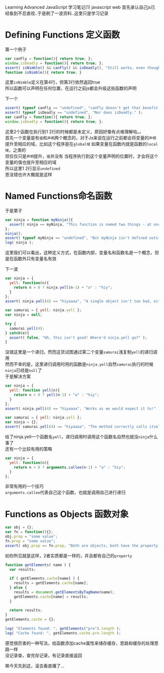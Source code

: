 Learning Advanced JavaScript 学习笔记(1)
javascript web
首先承认自己js已经鱼到不忍直视..于是刷了一波资料..这里只是学习记录  

# Defining Functions 定义函数
第一个例子

```javascript
var canFly = function(){ return true; }; 
window.isDeadly = function(){ return true; }; 
assert( isNimble() && canFly() && isDeadly(), "Still works, even though isNimble is moved." ); 
function isNimble(){ return true; }
```
这里`isNimble`定义在第4行，但第3行依然返回true  
所以函数可以声明在任何位置，在运行之前js都会升级这些函数的声明
      
下一个  

```javascript
assert( typeof canFly == "undefined", "canFly doesn't get that benefit." ); 
assert( typeof isDeadly == "undefined", "Nor does isDeadly." ); 
var canFly = function(){ return true; }; 
window.isDeadly = function(){ return true; };
```
这里2个函数在执行到1 2行的时候都是未定义，原因好像有点难理解哈。。  
首先一个变量是有`值`和`声明`两个概念的，对于Js来说在运行之前都会将变量的`声明`提升至相应的域，比如这个程序是在`global域`
如果变量在函数内就是函数的`local域`，之类的  
但仅仅只是`声明`提升，`值`并没有
当程序执行到这个变量声明的位置时，才会将这个变量的值也提升至相应的域  
所以这里1 2行显示`undefined`  
恩没错也许大概就是这样  

# Named Functions命名函数
于是栗子  

```javascript
var ninja = function myNinja(){ 
  assert( ninja == myNinja, "This function is named two things - at once!" ); 
}; 
ninja(); 
assert( typeof myNinja == "undefined", "But myNinja isn't defined outside of the function." ); 
log( ninja );
```
这里我们可以看出，这种定义方式，在函数内部，变量名和函数名是一个概念，但是在函数外只有变量名有效  
     
下一波

```javascript
var ninja = { 
  yell: function(n){ 
    return n > 0 ? ninja.yell(n-1) + "a" : "hiy"; 
  } 
}; 
assert( ninja.yell(4) == "hiyaaaa", "A single object isn't too bad, either." ); 
 
var samurai = { yell: ninja.yell }; 
var ninja = null; 
 
try { 
  samurai.yell(4); 
} catch(e){ 
  assert( false, "Uh, this isn't good! Where'd ninja.yell go?" ); 
}
```
没错这里是一个递归，然而这货试图通过第二个变量`samurai`浅复制`yell`的递归调用  
然而不幸的是，这里递归调用时用的函数是`ninja.yell`自然`samurai`执行的时候`ninja`已经是`null`了  
于是解决方案

```javascript
var ninja = { 
  yell: function yell(n){ 
    return n > 0 ? yell(n-1) + "a" : "hiy"; 
  } 
}; 
assert( ninja.yell(4) == "hiyaaaa", "Works as we would expect it to!" ); 
 
var samurai = { yell: ninja.yell }; 
var ninja = {}; 
assert( samurai.yell(4) == "hiyaaaa", "The method correctly calls itself." );
```
给了ninja.yell一个函数名`yell`，递归调用时调用这个函数名自然也就没`ninja`什么事了  
还有一个比较有用的策略

```javascript
var ninja = { 
  yell: function(n){ 
    return n > 0 ? arguments.callee(n-1) + "a" : "hiy"; 
  } 
}; 
```
非常有用的一个技巧  
`arguments.callee`代表自己这个函数，也就是调用自己进行递归  

# Functions as Objects 函数对象

```javascript
var obj = {}; 
var fn = function(){}; 
obj.prop = "some value"; 
fn.prop = "some value"; 
assert( obj.prop == fn.prop, "Both are objects, both have the property." );
```
如你所见就是这样，2者实质都是一样的，并且都有自己的`property`

```javascript
function getElements( name ) { 
  var results; 
 
  if ( getElements.cache[name] ) { 
    results = getElements.cache[name]; 
  } else { 
    results = document.getElementsByTagName(name); 
    getElements.cache[name] = results; 
  } 
 
  return results; 
} 
getElements.cache = {}; 
 
log( "Elements found: ", getElements("pre").length ); 
log( "Cache found: ", getElements.cache.pre.length );
```
感觉很厉害的一种写法，给函数添加cache属性来储存缓存，思路和缓存的处理思路一样  
没记录查，查完存记录，有记录直接返回  
   
嘛今天先到这，滚去看直播了...



